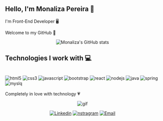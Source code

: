 ## Hello, I'm Monaliza Pereira 🔮
I'm Front-End Developer 🖥️

Welcome to my GitHub 💖

<div align="center">

![Monaliza's GitHub stats](https://github-readme-stats.vercel.app/api?username=monalizaps&show_icons=true&theme=radical)

</div>

## Technologies I work with 💻

<div style="display: inline_block"></br>
    <img align="center" alt="html5" src="https://img.shields.io/badge/HTML5-E34F26?style=for-the-badge&logo=html5&logoColor=white">
    <img align="center" alt="css3" src="https://img.shields.io/badge/CSS3-1572B6?style=for-the-badge&logo=css3&logoColor=white">
    <img align="center" alt="javascript" src="https://img.shields.io/badge/JavaScript-F7DF1E?style=for-the-badge&logo=javascript&logoColor=black">
    <img align="center" alt="bootstrap" src="https://img.shields.io/badge/Bootstrap-563D7C?style=for-the-badge&logo=bootstrap&logoColor=white">
    <img align="center" alt="react" src="https://img.shields.io/badge/React-20232A?style=for-the-badge&logo=react&logoColor=61DAFB">
    <img align="center" alt="nodejs" src="https://img.shields.io/badge/Node.js-43853D?style=for-the-badge&logo=node.js&logoColor=white">
    <img align="center" alt="java" src="https://img.shields.io/badge/Java-ED8B00?style=for-the-badge&logo=java&logoColor=white">
    <img align="center" alt="spring" src="https://img.shields.io/badge/Spring-6DB33F?style=for-the-badge&logo=spring&logoColor=white">
    <img align="center" alt="myslq" src="https://img.shields.io/badge/MySQL-00000F?style=for-the-badge&logo=mysql&logoColor=white">
</div></br>
Completely in love with technology 💗

<div align="center">

![gif](https://i.pinimg.com/originals/57/18/5d/57185d2176d7cbaebdb74c00ce1b9ebf.gif)

</div>

<div align="center">

[![Linkedin](	https://img.shields.io/badge/LinkedIn-0077B5?style=for-the-badge&logo=linkedin&logoColor=white)](https://www.linkedin.com/in/monaliza-pereira/) [![nstragram](https://img.shields.io/badge/Instagram-E4405F?style=for-the-badge&logo=instagram&logoColor=white)](https://www.instagram.com/monitapereira/)
[![Email](https://img.shields.io/badge/Microsoft_Outlook-0078D4?style=for-the-badge&logo=microsoft-outlook&logoColor=white)](monalizapsilva@live.com/)

</div>
